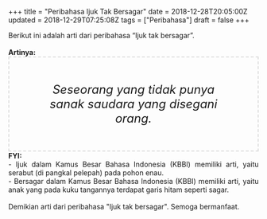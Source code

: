 +++
title = "Peribahasa Ijuk Tak Bersagar"
date = 2018-12-28T20:05:00Z
updated = 2018-12-29T07:25:08Z
tags = ["Peribahasa"]
draft = false
+++

<div dir="ltr" style="text-align: left;" trbidi="on"><div style="text-align: justify;">Berikut ini adalah arti dari peribahasa “Ijuk tak bersagar”.</div><br /><div style="text-align: justify;"><b>Artinya:</b></div><div style="border: 2px dashed #ddd; font-size: 24px; height: auto; margin: 0 auto; padding: 50px; text-align: center; width: auto;"><i>Seseorang yang tidak punya sanak saudara yang disegani orang.</i></div><div style="text-align: justify;"><b>FYI:</b><br />- Ijuk dalam Kamus Besar Bahasa Indonesia (KBBI) memiliki arti, yaitu serabut (di pangkal pelepah) pada pohon enau.<br />- Bersagar dalam Kamus Besar Bahasa Indonesia (KBBI) memiliki arti, yaitu anak yang pada kuku tangannya terdapat garis hitam seperti sagar. </div><br /><div style="text-align: justify;">Demikian arti dari peribahasa "Ijuk tak bersagar". Semoga bermanfaat. </div></div>
